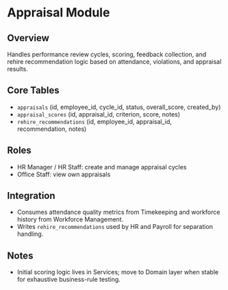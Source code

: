 # Appraisal Module

## Overview
Handles performance review cycles, scoring, feedback collection, and rehire recommendation logic based on attendance, violations, and appraisal results.

## Core Tables
- `appraisals` (id, employee_id, cycle_id, status, overall_score, created_by)
- `appraisal_scores` (id, appraisal_id, criterion, score, notes)
- `rehire_recommendations` (id, employee_id, appraisal_id, recommendation, notes)

## Roles
- HR Manager / HR Staff: create and manage appraisal cycles
- Office Staff: view own appraisals

## Integration
- Consumes attendance quality metrics from Timekeeping and workforce history from Workforce Management.
- Writes `rehire_recommendations` used by HR and Payroll for separation handling.

## Notes
- Initial scoring logic lives in Services; move to Domain layer when stable for exhaustive business-rule testing.
